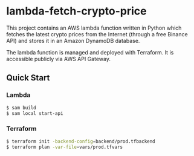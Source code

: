 # lambda-fetch-crypto-price

This project contains an AWS lambda function written in Python which fetches the latest crypto prices from the Internet (through a free Binance API) and stores it in an Amazon DynamoDB database.

The lambda function is managed and deployed with Terraform. It is accessible publicly via AWS API Gateway.

## Quick Start

### Lambda

```bash
$ sam build
$ sam local start-api
```

### Terraform

```bash
$ terraform init -backend-config=backend/prod.tfbackend
$ terraform plan -var-file=vars/prod.tfvars
```
